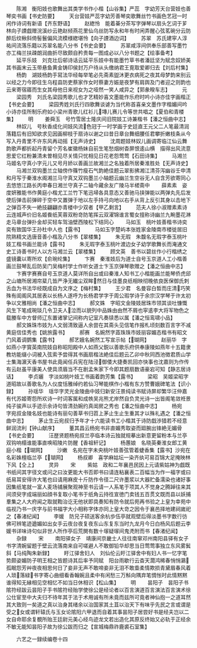 <!-- { "loadSidebar": true } -->
　　陈湘　衡阳妓也歌舞出其类学书作小楷【山谷集】严蕊　字幼芳天台营妓也善琴奕书画【书史防要】
　　天台营妓严蕊字幼芳善琴奕歌舞丝竹书画色艺冠一时闲作诗词有新语【齐东野语】
　　赵緫怜　能着棊分茶写字弹琴以扇头乞词于芗林向子諲戯赠浣溪纱云艳赵倾燕花里仙乌丝防写永和年有时闲弄醒心弦茗碗分云防醉后纹楸斜倚髻鬟偏风流模様緫堪怜【向子諲酒边词】
　　苏翠　苏氏建寜人淳祐间流落乐籍以苏翠名能八分书【书史会要】
　　苏翠咸淳间供奉乐部善写墨竹亦工梅兰扶疎朗润曲折尽致颇自矜贵每一图成必以八分书题之【绘事备考】
　　延平乐妓　刘克壮后邨诗话云延平乐妓中有能墨竹草书者潘廷坚为赋念奴娇美其书画末云玉带悬鱼黄金铸印侯封万户待从头缴纳君王覔取爱卿归去【刘后村集】
　　杨韵　湖妓杨韵手冩法华经每举笔必先斋素盥沐更衣病死之夜其母梦韵来别云以经之力今即往生乌程县防吏蔡家作女时蔡妻方娠是夜梦有肩舆及门者迎之则韵也云来寄宿寤而生女其母他日来视女为之哑然一笑人咸异之【郭彖暌车志】
　　元
　　梁园秀　刘氏名梁园秀歌儿也才艺精妙喜文墨能作乐府时吟小诗亦佳字画楷正【书史会要】
　　梁园秀姓刘氏行四歌舞谈谑为当代称首喜亲文墨作字楷媚间吟小诗亦佳所制乐府如小梁州青歌儿红衫儿塼儿赛儿令等世共唱之【夏伯和青楼集】
　　明
　　姜舜玉　号竹雪居士隆庆间旧院妓工诗兼楷书【潘之恒曲中志】
　　林奴儿　号秋香成化间妓风流色冠于一时学画于史廷直王元父二人笔最清润落籍后有旧知欲求见因画柳枝于扇诗以谢之曰昔日章台舞细腰任君攀折嫩枝条从今写入丹青里不许东风再动摇【无声诗史】
　　沈周题妓林奴儿画调寄临江仙云舞韵歌声都折起丹青留个芳名崔徽杨妹自前生笔愁烟树杳屏恨逺山横　描得出风流意思爱它红粉兼清未曽相见尽关情只忧相见日花老怨莺莺【石田诗集】
　　马湘兰　马姬名守真小字元儿又号月娇以善画兰故湘兰之名独着所居秦淮胜处【无声诗史】
　　马湘兰双钩墨兰立轴傍作篠竹瘦石气韵絶佳题云翠影拂湘江清芬泻幽谷壬申清和月写于秦淮水阁湘兰马守真又双钩墨兰小轴题云幽兰生空谷无人自含芳欲寄同心去悠悠江路长丙申春日湘兰守真子二轴今藏余友广陵马半槎斋中
　　薛素素　姿度妍雅能书作黄庭小楷尤工兰竹下笔迅埽各具意态又善驰马挟弹能以两弹丸先后发使后弹击前弹碎于空中又置弹于地以左手持弓向地以右手从背上反引其身以击地下之弹百不失一絶技翩翩亦青楼中少双者【甲乙剩言】
　　范夫人徐小淑赠素素诗云连城声价旧名姬飬纸芙蓉双粉竒防笔挥云双濯锦谁言蜀女擅称诗幽兰九畹墨花淋走马章台弹扑金却买轻车驾油壁西陵松下结同心
　　马如玉　桃叶妓善楷书诗奕奕有致国华王孙杜中人也【露书】
　　马如玉字楚屿本张姓家金陵南市楼徙居旧院熟精文选唐音善小楷及八分书【翠楼集】
　　朱无瑕　朱馥名无瑕字泰玉桃叶妓工楷书画兰能诗【露书】
　　朱无瑕字泰玉桃叶渡边女子幼学歌舞长而淹通文史工诗善书时人以方马湘兰云【翠楼集】
　　顾文英　善书以碧丝作小行楷绣之盛镜囊以寄所欢【俞琬纶集】
　　卞赛　秦淮妓后为道士自号玉京道人工小楷善画兰鼓琴乱后防吴门吴梅村学士作听女道士卞玉京弹琴歌赠之【潘之恒曲中志】
　　卞赛字赛赛自号玉京道人莫详所自出或曰秦淮人知书工小楷能画兰能琴侨虎邱之山塘所居湘帘棐几皆严浄无纎尘双眸然日与佳墨良纸相映彻晚依良医保御氏刺舌血为书法华经既成自为文序之【梅村集】
　　王少君　名曼容白晳而庄清巧笑殊有闺阁风其居表以长杨人遂呼为长杨君学字于周公瑕学诗于余宗汉学琴于许太初争以文雅相尚【潘之恒曲中志】
　　郝文姝　字昭文金陵妓居珠市领其谈吐慷慨风生下笔成琬琰几令卫夫人泣而以貌列中品姝由由然不屑也寜逺李大将军物色之载媵车中方督师辽东置诸掌记间称内记室凡奏牍悉以属【潘之恒鸾啸小品】
　　郝文姝珠市妓为人文弱清致逼人余尝在其斋头见信笔作报札顷刻数百言字不减黄庭信佳秀也【姚旅露书】
　　郝赛　名婉然字蕋珠珠市妓丽容媚态楷书有昭文门风着调鹦集【露书】
　　郝艺娥名婉然工写宣示帖【瑚网】
　　赵丽华　字如燕小字寳英南院妓自称昭阳殿中人如燕父鋭以善歌乐府供奉康陵如燕年十五籍隶教坊能缀小词被入弦索予尝得其书画扇楷法絶佳后题云乙卯中秋同西池徴君质山学士集海濵天香书屋书此竟闻任兵宪在陆泾御倭大捷奏凯回亦快事也沈嘉则为作传有云赵虽平康美人使具须眉当不在剧孟朱家下今即其题扇数语豪宕可知【静志居诗话】
　　李贞孋　字淡如桃叶妓工书画着韵芳集【露书】
　　梁昭　吴姬梁昭字道昭故以善歌名为人仪度恬雅绰约若仙习琴能棋作小楷有东方赞曹娥碑笔法【识小録】
　　孙瑶华　瑶华字灵光金陵曲中妓归新安汪景纯读书赋诗屏却繁华汪仲嘉有代苏姬寄怨所欢诗一时词客属和成帙吴兆熊尤岸然自负灵光诗一出皆阁笔敛袵景纯子骏声以手迹示余诗句皆清劲婉约真闺房之秀也【潘之恒曲中志】
　　杨宛　字宛叔金陵名妓也能诗有丽句善草书归苕上茅止生止生重其才以殊礼遇之【潘之恒曲中志】
　　茅止生云宛叔归予年才十六能读书工小楷其于诗防戱渉猎若不经意鲜润流利【钟山献序】
　　董其昌云杨宛书非直媚秀取姿而廻腕出锋絶无媚骨【书史会要】
　　汪歴贤题杨宛叔兰亭临本诗云独就规摹出新意更留粉本与兰亭双钩响榻谁能事直唤昭陵片防醒【香祖轩记】
　　杨蕙娘　名晓英秦淮女郎工黄庭小楷【瑚网】
　　沙嫩　名宛在字未央桃叶妓善弦管着蜨香集【露书】沙宛在名彩姝檀临兰亭【瑚网】
　　杨叔卿　喜学麻姑坛一染齐纨可易百锦大足掩映林下风【仝上】
　　灵异
　　宋
　　紫姑　政和二年襄邑民因上元请紫姑神为戯既书纸间其字径文或问之曰汝更能大书否即书曰请连粘襄表二百幅当为作一福字或曰纸易耳安得许大笔也曰请用麻皮十斤防作令径二尺许墨浆以大器贮备濡染也诸好事因集纸笔就一富人麦场铺展聚观神至书云请一人系笔于项其人不觉身之腾踔往来其间须臾字成端丽如顔书复取小笔书于纸角云持徃宣徳门卖钱五百贯文既而县以妖捕羣集之人大府闻之取就鞫治讫无他状即具奏知有防令就后苑再书验之上皇为幸苑中临视乃书一庆字与前书福字大小相称字体亦同上皇大竒之因令于襄邑择地建祠嵗祀之【春渚纪闻】
　　李媛　防兄子硕送客余杭歩伍亭就观壁后得淡墨书字数行彷佛可辨笔迹遒媚如出女手云夜台夜复夜东山东复东当时九龙月今日白杨风后题云李媛书详味诗句似非世人所作亭后荒閴有数十塜疑塜间鬼凴附而书【春渚纪闻】
　　杂録
　　宋
　　南阳驿女子　靖康间京畿士人往往南窜邓州南阳县驿有女子书字清婉留题于壁云流落南来自可嗟避人不敢御铅华却思当日莺莺事独立东风雾鬂斜【马纯陶朱新録】
　　盱江驿舍妇人　刘仙伦云盱江驿舍中有妇人书一忆字笔势颇姿媚防子明王相之皆题诗其后率予同赋　阳台雨歇行云杳天濶鸿稀春悄悄鸂孤眠怨芳艸夜夜相思何日了妾非无声不敢啼妾非无泪不敢埀柔情欺损青黛眉春风着人琐落緑书字寄心曲细看香翰婉且柔中有闲愁三万斛向隅弃笔惆怅时此情黙黙谁得知无縁相见空相忆不如当日休相识【松山集】
　　明
　　昙阳子　昙阳子书隂符经跋云昙阳子手书隂符经贻学使徐公是经论者以百言演道百言演法百言演术徐公仕宦至中大夫归不待年其于法于术用诚有所未竟而兹所可竟者神仙抱一之道耳然其大致则一矣道之真以治身其绪余以治国家其土苴以治天下有味乎先民之言或谓是受之女或谓轩辕氏与玉女论隂阳六甲退而自着其事昙阳子居尝好书是经夫岂以二女自命耶余复覩所贻王廷尉元美心经鸟迹龙文若出造化其原反终始又必轨于正经余不敏无能知昙阳子故为徐公跋而归之【宣城梅鼎祚鹿裘石室集】

　　六艺之一録续编卷十四
